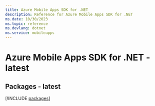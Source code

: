 ```yaml
---
title: Azure Mobile Apps SDK for .NET
description: Reference for Azure Mobile Apps SDK for .NET
ms.date: 10/30/2023
ms.topic: reference
ms.devlang: dotnet
ms.service: mobileapps
---
```

# Azure Mobile Apps SDK for .NET - latest
## Packages - latest
[!INCLUDE [packages](mobile-apps-index.md)]